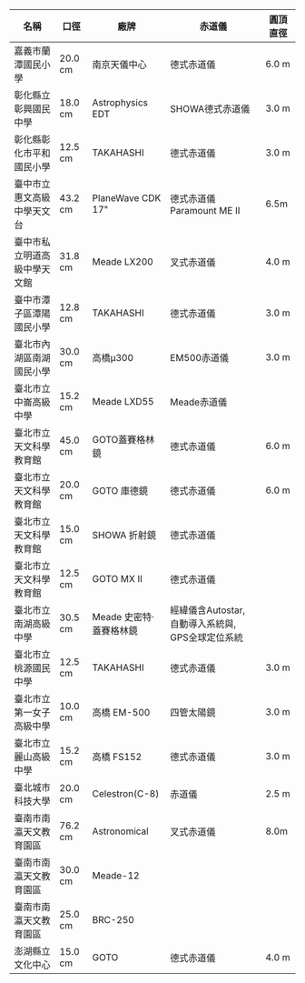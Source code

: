 | 名稱             | 口徑      | 廠牌                | 赤道儀                              | 圓頂直徑  |
|----------------|---------|-------------------|----------------------------------|-------|
| 嘉義市蘭潭國民小學      | 20.0 cm | 南京天儀中心            | 德式赤道儀                            | 6.0 m |
| 彰化縣立彰興國民中學     | 18.0 cm | Astrophysics EDT  | SHOWA德式赤道儀                       | 3.0 m |
| 彰化縣彰化市平和國民小學   | 12.5 cm | TAKAHASHI         | 德式赤道儀                            | 3.0 m |
| 臺中市立惠文高級中學天文台  | 43.2 cm | PlaneWave CDK 17" | 德式赤道儀 Paramount ME II            | 6.5m  |
| 臺中市私立明道高級中學天文館 | 31.8 cm | Meade LX200       | 叉式赤道儀                            | 4.0 m |
| 臺中市潭子區潭陽國民小學   | 12.8 cm | TAKAHASHI         | 德式赤道儀                            | 3.0 m |
| 臺北市內湖區南湖國民小學   | 30.0 cm | 高橋μ300            | EM500赤道儀                         | 3.0 m |
| 臺北市立中崙高級中學     | 15.2 cm | Meade LXD55       | Meade赤道儀                         |       |
| 臺北市立天文科學教育館    | 45.0 cm | GOTO蓋賽格林鏡         | 德式赤道儀                            | 6.0 m |
| 臺北市立天文科學教育館    | 20.0 cm | GOTO 庫德鏡          | 德式赤道儀                            | 6.0 m |
| 臺北市立天文科學教育館    | 15.0 cm | SHOWA 折射鏡         | 德式赤道儀                            |       |
| 臺北市立天文科學教育館    | 12.5 cm | GOTO MX II        | 德式赤道儀                            |       |
| 臺北市立南湖高級中學     | 30.5 cm | Meade 史密特·蓋賽格林鏡   | 經緯儀含Autostar, 自動導入系統與, GPS全球定位系統 |       |
| 臺北市立桃源國民中學     | 12.5 cm | TAKAHASHI         | 德式赤道儀                            | 3.0 m |
| 臺北市立第一女子高級中學   | 10.0 cm | 高橋 EM-500         | 四管太陽鏡                            | 3.0 m |
| 臺北市立麗山高級中學     | 15.2 cm | 高橋 FS152          | 德式赤道儀                            | 3.0 m |
| 臺北城市科技大學       | 20.0 cm | Celestron(C-8)    | 赤道儀                              | 2.5 m |
| 臺南市南瀛天文教育園區    | 76.2 cm | Astronomical      | 叉式赤道儀                            | 8.0m  |
| 臺南市南瀛天文教育園區    | 30.0 cm | Meade-12          |                                  |       |
| 臺南市南瀛天文教育園區    | 25.0 cm | BRC-250           |                                  |       |
| 澎湖縣立文化中心       | 15.0 cm | GOTO              | 德式赤道儀                            | 4.0 m |
